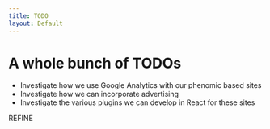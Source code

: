 ```yaml
---
title: TODO
layout: Default
---
```


# A whole bunch of TODOs

* Investigate how we use Google Analytics with our phenomic based sites
* Investigate how we can incorporate advertising
* Investigate the various plugins we can develop in React for these sites

REFINE